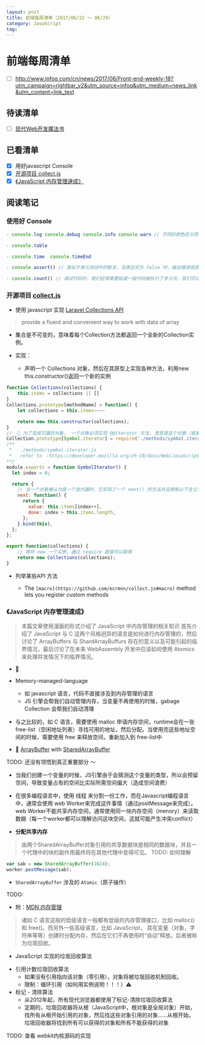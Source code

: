 ```yaml
---
layout: post
title: 前端每周清单（2017/06/22 ～ 06/29）
category: JavaScript
tag: 
--- 
```


# 前端每周清单


- [ ] http://www.infoq.com/cn/news/2017/06/Front-end-weekly-18?utm_campaign=rightbar_v2&utm_source=infoq&utm_medium=news_link&utm_content=link_text

## 待读清单

- [ ] [现代Web开发魔法书](https://github.com/dexteryy/spellbook-of-modern-webdev)


## 已看清单

- [x] 用好javascript Console
- [x] [开源项目 collect.js](https://github.com/ecrmnn/collect.js/)
- [x] [《JavaScript 内存管理速成》](https://hacks.mozilla.org/2017/06/a-crash-course-in-memory-management/)

## 阅读笔记

### 使用好 Console

```javascript
- console.log console.debug console.info console.warn // 不同的颜色区分而已

- console.table 

- console.time  console.timeEnd

- console.assert() // 类似于单元测试中的断言，当表达式为 false 时，输出错误信息

- console.count() // 调试代码时，我们经常需要知道一段代码被执行了多少次，我们可以使用 console.count() 来方便的达到我们的目的。
```


### 开源项目 [collect.js](https://github.com/ecrmnn/collect.js/)

* 使用 javascript 实现 [Laravel Collections API](https://laravel.com/docs/5.4/collections)

> provide a fluent and convenient way to work with data of array

* 集合是不可变的，意味着每个Collection方法都返回一个全新的Collection实例。

* 实现：

    - 声明一个 Collections 对象，然后在其原型上实现各种方法，利用new this.constructor()返回一个新的实例

```javascript
function Collections(collections) {
    this.items = collections || []
}
Collections.prototype[methodName] = function() {
    let collections = this.items~~~~

    return new this.constructor(collections);
}
//  📒 为了变成可遍历对象， 一个对象必须实现 @@iterator 方法, 意思是这个对象（或者它原型链prototype chain上的某个对象）必须有一个名字是 Symbol.iterator 的属性
Collection.prototype[Symbol.iterator] = require('./methods/symbol.iterator');
/**
 *   ./methods/symbol.iterator.js 
 *   refer to ：https://developer.mozilla.org/zh-CN/docs/Web/JavaScript/Reference/Iteration_protocols
**/
module.exports = function SymbolIterator() {
  let index = 0;

  return {
    // 当一个对象被认为是一个迭代器时，它实现了一个 next() 的方法并且拥有以下含义: done && value
    next: function() {
      return {
        value: this.items[index++],
        done: index > this.items.length,
      };
    }.bind(this),
  };
};

export function(collections) {
    // 帮你 new 一个实例，通过 require 直接可以取得
    return new Collections(collections);
}

```

* 列举某些API 方法

    - The `[macro](https://github.com/ecrmnn/collect.js#macro)` method lets you register custom methods




### 《JavaScript 内存管理速成》

> 本篇文章使用漫画的形式介绍了 JavaScript 中内存管理的相关知识
> 首先介绍了 JavaScript 与 C 这两个风格迥异的语言是如何进行内存管理的，然后讨论了 ArrayBuffers 与 ShardArrayBuffurs 存在的意义以及可能引起的临界情况，最后讨论了在未来 WebAssembly 开发中应该如何使用 Atomics 来处理并发情况下的临界情况。

* 📒 

* Memory-managed-language
    - 如 javascript 语言，代码不直接涉及到内存管理的语言
    - JS 引擎会帮我们自动管理内存，当变量不再使用的时候，gabage Collection 会帮我们自动清理

* 与之比较的，如 C 语言，需要使用 malloc 申请内存空间，runtime会在一张free-list（空闲地址列表）寻找可用的地址，然后分配。当使用完这些地址空间的时候，需要使用 free 来释放空间，重新加入到 free-list中

* 📒 [ArrayBuffer](https://developer.mozilla.org/en-US/docs/Web/JavaScript/Reference/Global_Objects/ArrayBuffer) with  [SharedArrayBuffer](https://developer.mozilla.org/en-US/docs/Web/JavaScript/Reference/Global_Objects/SharedArrayBuffer)

TODO: 还没有领悟到真正重要部分 ～

* 当我们创建一个变量的时候，JS引擎由于会猜测这个变量的类型，所以会预留空间，导致变量占有的空间比实际所需空间偏大（造成空间浪费）

* 在很多编程语言中，使用 线程 来分割一份工作，而在Javascript编程语言中，通常会使用 web Worker来完成这件事情（通过postMessage来完成）。web Worker不能共享内存空间，通常使用同一块内存空间（menory）来读取数据（每一个worker都可以理解访问这块空间，这就可能产生冲突conflict）


* **分配共享内存**

> 由两个SharedArrayBuffer对象引用的共享数据块是相同的数据块，并且一个代理中的块的副作用最终将在其他代理中变得可见。 
TODO: 如何理解 

```javascript
var sab = new SharedArrayBuffer(1024);
worker.postMessage(sab);
```

* `SharedArrayBuffer` 涉及的 `Atomic`（原子操作）

TODO:

* 附：[MDN 内存管理](https://developer.mozilla.org/zh-CN/docs/Web/JavaScript/Memory_Management)

> 诸如 C 语言这般的低级语言一般都有低级的内存管理接口，比如 malloc() 和 free()。而另外一些高级语言，比如 JavaScript， 其在变量（对象，字符串等等）创建时分配内存，然后在它们不再使用时“自动”释放。后者被称为垃圾回收。

* JavaScript 实现的垃圾回收算法

 - 引用计数垃圾回收算法
    - 如果没有引用指向该对象（零引用），对象将被垃圾回收机制回收。
    - 限制：循环引用（如何用实例说明！！！）⚠️
 - 标记 - 清除算法
    - 从2012年起，所有现代浏览器都使用了标记-清除垃圾回收算法
    - 定期的，垃圾回收器将从根（JavaScript中，根对象是全局对象）开始，找所有从根开始引用的对象，然后找这些对象引用的对象……从根开始，垃圾回收器将找到所有可以获得的对象和所有不能获得的对象

TODO: 查看 webkit内核源码的实现


